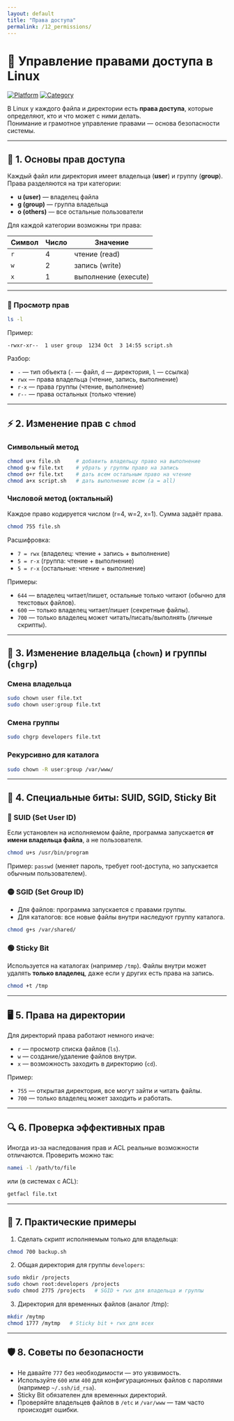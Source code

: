 ```yaml
---
layout: default
title: "Права доступа"
permalink: /12_permissions/
---
```



# 🔐 Управление правами доступа в Linux

[![Platform](https://img.shields.io/badge/platform-Linux-lightgrey?style=flat-square&logo=linux)]()
[![Category](https://img.shields.io/badge/category-Permissions-blue?style=flat-square)]()

В Linux у каждого файла и директории есть **права доступа**, которые определяют, кто и что может с ними делать.  
Понимание и грамотное управление правами — основа безопасности системы.

---

## 📌 1. Основы прав доступа

Каждый файл или директория имеет владельца (**user**) и группу (**group**).  
Права разделяются на три категории:

- **u (user)** — владелец файла  
- **g (group)** — группа владельца  
- **o (others)** — все остальные пользователи  

Для каждой категории возможны три права:

| Символ | Число | Значение |
|--------|-------|----------|
| `r`    | 4     | чтение (read) |
| `w`    | 2     | запись (write) |
| `x`    | 1     | выполнение (execute) |

---

### 🔎 Просмотр прав

```bash
ls -l
````

Пример:

```
-rwxr-xr--  1 user group  1234 Oct  3 14:55 script.sh
```

Разбор:

* `-` — тип объекта (`-` — файл, `d` — директория, `l` — ссылка)
* `rwx` — права владельца (чтение, запись, выполнение)
* `r-x` — права группы (чтение, выполнение)
* `r--` — права остальных (только чтение)

---

## ⚡ 2. Изменение прав с `chmod`

### Символьный метод

```bash
chmod u+x file.sh     # добавить владельцу право на выполнение
chmod g-w file.txt    # убрать у группы право на запись
chmod o+r file.txt    # дать всем остальным право на чтение
chmod a+x script.sh   # дать выполнение всем (a = all)
```

### Числовой метод (октальный)

Каждое право кодируется числом (r=4, w=2, x=1).
Сумма задаёт права.

```bash
chmod 755 file.sh
```

Расшифровка:

* `7 = rwx` (владелец: чтение + запись + выполнение)
* `5 = r-x` (группа: чтение + выполнение)
* `5 = r-x` (остальные: чтение + выполнение)

Примеры:

* `644` — владелец читает/пишет, остальные только читают (обычно для текстовых файлов).
* `600` — только владелец читает/пишет (секретные файлы).
* `700` — только владелец может читать/писать/выполнять (личные скрипты).

---

## 👑 3. Изменение владельца (`chown`) и группы (`chgrp`)

### Смена владельца

```bash
sudo chown user file.txt
sudo chown user:group file.txt
```

### Смена группы

```bash
sudo chgrp developers file.txt
```

### Рекурсивно для каталога

```bash
sudo chown -R user:group /var/www/
```

---

## 🧩 4. Специальные биты: SUID, SGID, Sticky Bit

### 🔴 SUID (Set User ID)

Если установлен на исполняемом файле, программа запускается **от имени владельца файла**, а не пользователя.

```bash
chmod u+s /usr/bin/program
```

Пример: `passwd` (меняет пароль, требует root-доступа, но запускается обычным пользователем).

### 🟡 SGID (Set Group ID)

* Для файлов: программа запускается с правами группы.
* Для каталогов: все новые файлы внутри наследуют группу каталога.

```bash
chmod g+s /var/shared/
```

### 🟢 Sticky Bit

Используется на каталогах (например `/tmp`).
Файлы внутри может удалять **только владелец**, даже если у других есть права на запись.

```bash
chmod +t /tmp
```

---

## 🖥 5. Права на директории

Для директорий права работают немного иначе:

* `r` — просмотр списка файлов (`ls`).
* `w` — создание/удаление файлов внутри.
* `x` — возможность заходить в директорию (`cd`).

Пример:

* `755` — открытая директория, все могут зайти и читать файлы.
* `700` — только владелец может заходить и работать.

---

## 🔍 6. Проверка эффективных прав

Иногда из-за наследования прав и ACL реальные возможности отличаются.
Проверить можно так:

```bash
namei -l /path/to/file
```

или (в системах с ACL):

```bash
getfacl file.txt
```

---

## 📌 7. Практические примеры

1. Сделать скрипт исполняемым только для владельца:

```bash
chmod 700 backup.sh
```

2. Общая директория для группы `developers`:

```bash
sudo mkdir /projects
sudo chown root:developers /projects
sudo chmod 2775 /projects   # SGID + rwx для владельца и группы
```

3. Директория для временных файлов (аналог /tmp):

```bash
mkdir /mytmp
chmod 1777 /mytmp   # Sticky bit + rwx для всех
```

---

## 🛡 8. Советы по безопасности

* Не давайте `777` без необходимости — это уязвимость.
* Используйте `600` или `400` для конфигурационных файлов с паролями (например `~/.ssh/id_rsa`).
* Sticky Bit обязателен для временных директорий.
* Проверяйте владельцев файлов в `/etc` и `/var/www` — там часто происходят ошибки.
